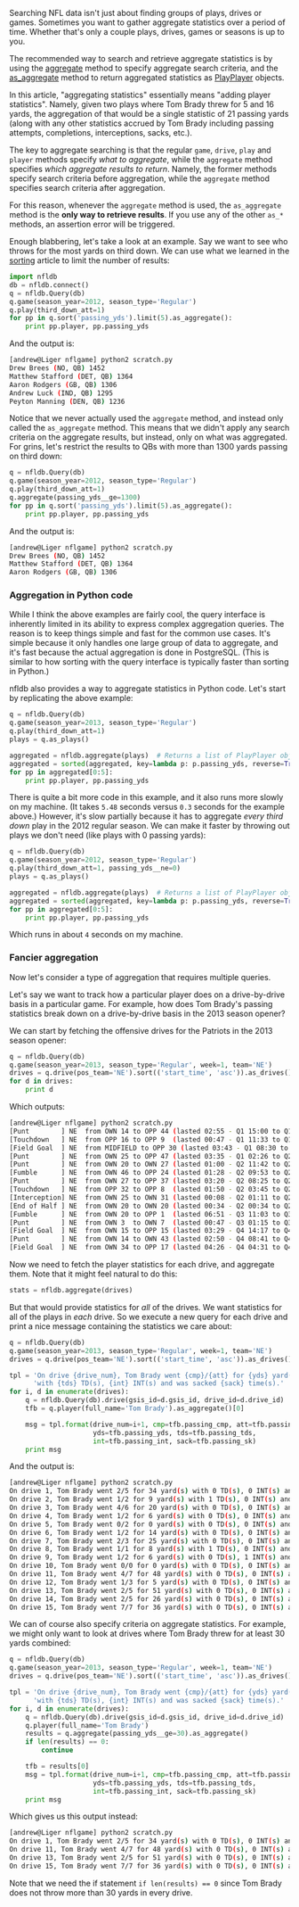 Searching NFL data isn't just about finding groups of plays, drives or games. 
Sometimes you want to gather aggregate statistics over a period of time. 
Whether that's only a couple plays, drives, games or seasons is up to you.

The recommended way to search and retrieve aggregate statistics is by using the
[aggregate](http://pdoc.burntsushi.net/nfldb#nfldb.Query.aggregate)
method to specify aggregate search criteria, and the
[as_aggregate](http://pdoc.burntsushi.net/nfldb#nfldb.Query.as_aggregate)
method to return aggregated statistics as
[PlayPlayer](http://pdoc.burntsushi.net/nfldb#nfldb.PlayPlayer)
objects.

In this article, "aggregating statistics" essentially means "adding 
player statistics". Namely, given two plays where Tom Brady threw for 5 and 16 
yards, the aggregation of that would be a single statistic of 21 passing yards 
(along with any other statistics accrued by Tom Brady including passing 
attempts, completions, interceptions, sacks, etc.).

The key to aggregate searching is that the regular `game`, `drive`, `play` and 
`player` methods specify *what to aggregate*, while the `aggregate` method 
specifies *which aggregate results to return*. Namely, the former methods 
specify search criteria before aggregation, while the `aggregate` method 
specifies search criteria after aggregation.

For this reason, whenever the `aggregate` method is used, the `as_aggregate` 
method is the **only way to retrieve results**. If you use any of the other 
`as_*` methods, an assertion error will be triggered.

Enough blabbering, let's take a look at an example. Say we want to see who 
throws for the most yards on third down. We can use what we learned in the
[sorting](Sorting-results)
article to limit the number of results:

```python
import nfldb
db = nfldb.connect()
q = nfldb.Query(db)
q.game(season_year=2012, season_type='Regular')
q.play(third_down_att=1)
for pp in q.sort('passing_yds').limit(5).as_aggregate():
    print pp.player, pp.passing_yds
```

And the output is:

```bash
[andrew@Liger nflgame] python2 scratch.py
Drew Brees (NO, QB) 1452
Matthew Stafford (DET, QB) 1364
Aaron Rodgers (GB, QB) 1306
Andrew Luck (IND, QB) 1295
Peyton Manning (DEN, QB) 1236
```

Notice that we never actually used the `aggregate` method, and instead only 
called the `as_aggregate` method. This means that we didn't apply any search 
criteria on the aggregate results, but instead, only on what was aggregated.
For grins, let's restrict the results to QBs with more than 1300 yards passing
on third down:

```python
q = nfldb.Query(db)
q.game(season_year=2012, season_type='Regular')
q.play(third_down_att=1)
q.aggregate(passing_yds__ge=1300)
for pp in q.sort('passing_yds').limit(5).as_aggregate():
    print pp.player, pp.passing_yds
```

And the output is:

```bash
[andrew@Liger nflgame] python2 scratch.py
Drew Brees (NO, QB) 1452
Matthew Stafford (DET, QB) 1364
Aaron Rodgers (GB, QB) 1306
```


### Aggregation in Python code

While I think the above examples are fairly cool, the query interface is 
inherently limited in its ability to express complex aggregation queries. The 
reason is to keep things simple and fast for the common use cases. It's simple 
because it only handles one large group of data to aggregate, and it's fast 
because the actual aggregation is done in PostgreSQL. (This is similar to how 
sorting with the query interface is typically faster than sorting in Python.)

nfldb also provides a way to aggregate statistics in Python code. Let's 
start by replicating the above example:

```python
q = nfldb.Query(db)
q.game(season_year=2013, season_type='Regular')
q.play(third_down_att=1)
plays = q.as_plays()

aggregated = nfldb.aggregate(plays)  # Returns a list of PlayPlayer objects.
aggregated = sorted(aggregated, key=lambda p: p.passing_yds, reverse=True)
for pp in aggregated[0:5]:
    print pp.player, pp.passing_yds
```

There is quite a bit more code in this example, and it also runs more slowly on 
my machine. (It takes `5.48` seconds versus `0.3` seconds for the example 
above.) However, it's slow partially because it has to aggregate *every third 
down* play in the 2012 regular season. We can make it faster by throwing out
plays we don't need (like plays with 0 passing yards):

```python
q = nfldb.Query(db)
q.game(season_year=2012, season_type='Regular')
q.play(third_down_att=1, passing_yds__ne=0)
plays = q.as_plays()

aggregated = nfldb.aggregate(plays)  # Returns a list of PlayPlayer objects.
aggregated = sorted(aggregated, key=lambda p: p.passing_yds, reverse=True)
for pp in aggregated[0:5]:
    print pp.player, pp.passing_yds
```

Which runs in about `4` seconds on my machine.


### Fancier aggregation

Now let's consider a type of aggregation that requires multiple queries.

Let's say we want to track how a particular player does on a drive-by-drive 
basis in a particular game. For example, how does Tom Brady's passing 
statistics break down on a drive-by-drive basis in the 2013 season opener?

We can start by fetching the offensive drives for the Patriots in the 2013 
season opener:

```python
q = nfldb.Query(db)
q.game(season_year=2013, season_type='Regular', week=1, team='NE')
drives = q.drive(pos_team='NE').sort(('start_time', 'asc')).as_drives()
for d in drives:
    print d
```

Which outputs:

```bash
[andrew@Liger nflgame] python2 scratch.py
[Punt        ] NE  from OWN 14 to OPP 44 (lasted 02:55 - Q1 15:00 to Q1 12:05)
[Touchdown   ] NE  from OPP 16 to OPP 9  (lasted 00:47 - Q1 11:33 to Q1 10:46)
[Field Goal  ] NE  from MIDFIELD to OPP 30 (lasted 03:43 - Q1 08:30 to Q1 04:47)
[Punt        ] NE  from OWN 25 to OPP 47 (lasted 03:35 - Q1 02:26 to Q2 13:51)
[Punt        ] NE  from OWN 20 to OWN 27 (lasted 01:00 - Q2 11:42 to Q2 10:42)
[Fumble      ] NE  from OWN 46 to OPP 24 (lasted 01:28 - Q2 09:53 to Q2 08:25)
[Punt        ] NE  from OWN 27 to OPP 37 (lasted 03:20 - Q2 08:25 to Q2 05:05)
[Touchdown   ] NE  from OPP 32 to OPP 8  (lasted 01:50 - Q2 03:45 to Q2 01:55)
[Interception] NE  from OWN 25 to OWN 31 (lasted 00:08 - Q2 01:11 to Q2 01:03)
[End of Half ] NE  from OWN 20 to OWN 20 (lasted 00:34 - Q2 00:34 to Q2 00:00)
[Fumble      ] NE  from OWN 20 to OPP 1  (lasted 06:51 - Q3 11:03 to Q3 04:12)
[Punt        ] NE  from OWN 3  to OWN 7  (lasted 00:47 - Q3 01:15 to Q3 00:28)
[Field Goal  ] NE  from OWN 15 to OPP 15 (lasted 03:29 - Q4 14:17 to Q4 10:48)
[Punt        ] NE  from OWN 14 to OWN 43 (lasted 02:50 - Q4 08:41 to Q4 05:51)
[Field Goal  ] NE  from OWN 34 to OPP 17 (lasted 04:26 - Q4 04:31 to Q4 00:05)
```

Now we need to fetch the player statistics for each drive, and aggregate them. 
Note that it might feel natural to do this:

```python
stats = nfldb.aggregate(drives)
```

But that would provide statistics for *all* of the drives. We want statistics 
for all of the plays in *each* drive. So we execute a new query for each drive 
and print a nice message containing the statistics we care about:

```python
q = nfldb.Query(db)
q.game(season_year=2013, season_type='Regular', week=1, team='NE')
drives = q.drive(pos_team='NE').sort(('start_time', 'asc')).as_drives()

tpl = 'On drive {drive_num}, Tom Brady went {cmp}/{att} for {yds} yard(s) ' \
      'with {tds} TD(s), {int} INT(s) and was sacked {sack} time(s).'
for i, d in enumerate(drives):
    q = nfldb.Query(db).drive(gsis_id=d.gsis_id, drive_id=d.drive_id)
    tfb = q.player(full_name='Tom Brady').as_aggregate()[0]

    msg = tpl.format(drive_num=i+1, cmp=tfb.passing_cmp, att=tfb.passing_att,
                     yds=tfb.passing_yds, tds=tfb.passing_tds,
                     int=tfb.passing_int, sack=tfb.passing_sk)
    print msg
```

And the output is:

```bash
[andrew@Liger nflgame] python2 scratch.py
On drive 1, Tom Brady went 2/5 for 34 yard(s) with 0 TD(s), 0 INT(s) and was sacked 0 time(s).
On drive 2, Tom Brady went 1/2 for 9 yard(s) with 1 TD(s), 0 INT(s) and was sacked 0 time(s).
On drive 3, Tom Brady went 4/6 for 20 yard(s) with 0 TD(s), 0 INT(s) and was sacked 0 time(s).
On drive 4, Tom Brady went 1/2 for 6 yard(s) with 0 TD(s), 0 INT(s) and was sacked 1 time(s).
On drive 5, Tom Brady went 0/2 for 0 yard(s) with 0 TD(s), 0 INT(s) and was sacked 0 time(s).
On drive 6, Tom Brady went 1/2 for 14 yard(s) with 0 TD(s), 0 INT(s) and was sacked 0 time(s).
On drive 7, Tom Brady went 2/3 for 25 yard(s) with 0 TD(s), 0 INT(s) and was sacked 0 time(s).
On drive 8, Tom Brady went 1/1 for 8 yard(s) with 1 TD(s), 0 INT(s) and was sacked 0 time(s).
On drive 9, Tom Brady went 1/2 for 6 yard(s) with 0 TD(s), 1 INT(s) and was sacked 0 time(s).
On drive 10, Tom Brady went 0/0 for 0 yard(s) with 0 TD(s), 0 INT(s) and was sacked 0 time(s).
On drive 11, Tom Brady went 4/7 for 48 yard(s) with 0 TD(s), 0 INT(s) and was sacked 0 time(s).
On drive 12, Tom Brady went 1/3 for 5 yard(s) with 0 TD(s), 0 INT(s) and was sacked 0 time(s).
On drive 13, Tom Brady went 2/5 for 51 yard(s) with 0 TD(s), 0 INT(s) and was sacked 1 time(s).
On drive 14, Tom Brady went 2/5 for 26 yard(s) with 0 TD(s), 0 INT(s) and was sacked 0 time(s).
On drive 15, Tom Brady went 7/7 for 36 yard(s) with 0 TD(s), 0 INT(s) and was sacked 0 time(s).
```

We can of course also specify criteria on aggregate statistics. For example, we 
might only want to look at drives where Tom Brady threw for at least 30 yards 
combined:

```python
q = nfldb.Query(db)
q.game(season_year=2013, season_type='Regular', week=1, team='NE')
drives = q.drive(pos_team='NE').sort(('start_time', 'asc')).as_drives()

tpl = 'On drive {drive_num}, Tom Brady went {cmp}/{att} for {yds} yard(s) ' \
      'with {tds} TD(s), {int} INT(s) and was sacked {sack} time(s).'
for i, d in enumerate(drives):
    q = nfldb.Query(db).drive(gsis_id=d.gsis_id, drive_id=d.drive_id)
    q.player(full_name='Tom Brady')
    results = q.aggregate(passing_yds__ge=30).as_aggregate()
    if len(results) == 0:
        continue

    tfb = results[0]
    msg = tpl.format(drive_num=i+1, cmp=tfb.passing_cmp, att=tfb.passing_att,
                     yds=tfb.passing_yds, tds=tfb.passing_tds,
                     int=tfb.passing_int, sack=tfb.passing_sk)
    print msg
```

Which gives us this output instead:

```bash
[andrew@Liger nflgame] python2 scratch.py
On drive 1, Tom Brady went 2/5 for 34 yard(s) with 0 TD(s), 0 INT(s) and was sacked 0 time(s).
On drive 11, Tom Brady went 4/7 for 48 yard(s) with 0 TD(s), 0 INT(s) and was sacked 0 time(s).
On drive 13, Tom Brady went 2/5 for 51 yard(s) with 0 TD(s), 0 INT(s) and was sacked 1 time(s).
On drive 15, Tom Brady went 7/7 for 36 yard(s) with 0 TD(s), 0 INT(s) and was sacked 0 time(s).
```

Note that we need the if statement `if len(results) == 0` since Tom Brady does 
not throw more than 30 yards in every drive.


